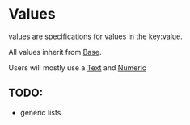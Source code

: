 # Values

values are specifications for values in the key:value.

All values inherit from [Base](./base.py).

Users will mostly use a [Text](./foundation/text.py) and
[Numeric](./foundation/numeric.py)

## TODO:
- generic lists